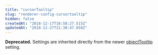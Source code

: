 ```yaml
---
title: "cursorTooltip"
slug: "renderer-config-cursortooltip"
hidden: false
createdAt: "2018-12-17T18:58:27.515Z"
updatedAt: "2018-12-27T21:30:47.858Z"
---
```

**Deprecated.** Settings are inherited directly from the newer [objectTooltip](https://docs.seats.io/docs/renderer-config-objecttooltip) setting.
